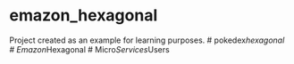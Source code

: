 # emazon_hexagonal
Project created as an example for learning purposes.
#   p o k e d e x _ h e x a g o n a l 
 
 #   E m a z o n _ H e x a g o n a l  
 #   M i c r o _ S e r v i c e s _ U s e r s  
 